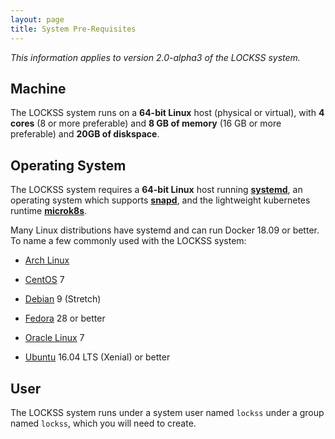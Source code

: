 ```yaml
---
layout: page
title: System Pre-Requisites
---
```


*This information applies to version 2.0-alpha3 of the LOCKSS system.*

## Machine

The LOCKSS system runs on a **64-bit Linux** host (physical or virtual), with **4 cores** (8 or more preferable) and **8 GB of memory** (16 GB or more preferable) and **20GB of diskspace**.

## Operating System

The LOCKSS system requires a **64-bit Linux** host running [**systemd**](https://www.freedesktop.org/wiki/Software/systemd/), an operating system which supports [**snapd**](https://snapcraft.io/docs/installing-snapd), and the lightweight kubernetes runtime [**microk8s**](https://microk8s.io/).

Many Linux distributions have systemd and can run Docker 18.09 or better. To name a few commonly used with the LOCKSS system:

*   [Arch Linux](https://www.archlinux.org/)
<!-- #osversion -->
*   [CentOS](https://www.centos.org/) 7
<!-- #osversion -->
*   [Debian](https://www.debian.org/) 9 (Stretch)
<!-- #osversion -->
*   [Fedora](https://getfedora.org/) 28 or better
<!-- #osversion -->
*   [Oracle Linux](https://www.oracle.com/linux/) 7
<!-- #osversion -->
*   [Ubuntu](https://www.ubuntu.com/) 16.04 LTS (Xenial) or better

## User

The LOCKSS system runs under a system user named `lockss` under a group named `lockss`, which you will need to create.